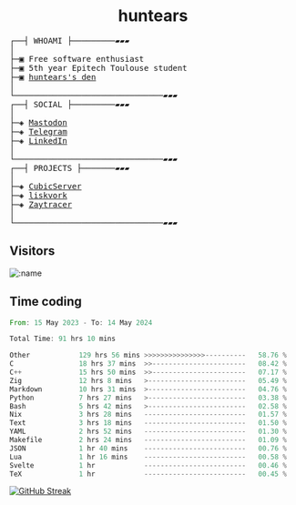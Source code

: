 <h1 align="center">
huntears
</h1>
<!-- <p align="center">
<img src=https://huntears.com/img/pfp.webp width=30%/>
</p>
<style>
img {
    border-radius: 50%;
}
</style> -->
<pre>
┌──┤ WHOAMI ├─────────▰▰▰
│
├─▣ Free software enthusiast
├─▣ 5th year Epitech Toulouse student
├─▣ <a href="https://huntears.com/">huntears's den</a>
│
└───────────────────────────────▰▰▰
┌──┤ SOCIAL ├─────────▰▰▰
│
├─◈ <a href="https://fosstodon.org/@huntears">Mastodon</a>
├─◈ <a href="https://t.me/huntears">Telegram</a>
├─◈ <a href="https://www.linkedin.com/in/alexandre-flion">LinkedIn</a>
│
└───────────────────────────────▰▰▰
┌──┤ PROJECTS ├───────▰▰▰
│
├─◈ <a href="https://github.com/CubicMC/cubic-server">CubicServer</a>
├─◈ <a href="https://github.com/Epitech/B-AIA-500_liskvork">liskvork</a>
├─◈ <a href="https://github.com/Miou-zora/Zaytracer">Zaytracer</a>
│
└───────────────────────────────▰▰▰
</pre>

## Visitors

![:name](https://count.getloli.com/get/@huntears?theme=rule34)

## Time coding

<!--START_SECTION:wakatime-->

```rust
From: 15 May 2023 - To: 14 May 2024

Total Time: 91 hrs 10 mins

Other            129 hrs 56 mins >>>>>>>>>>>>>>>----------   58.76 %
C                18 hrs 37 mins  >>-----------------------   08.42 %
C++              15 hrs 50 mins  >>-----------------------   07.17 %
Zig              12 hrs 8 mins   >------------------------   05.49 %
Markdown         10 hrs 31 mins  >------------------------   04.76 %
Python           7 hrs 27 mins   >------------------------   03.38 %
Bash             5 hrs 42 mins   >------------------------   02.58 %
Nix              3 hrs 28 mins   -------------------------   01.57 %
Text             3 hrs 18 mins   -------------------------   01.50 %
YAML             2 hrs 52 mins   -------------------------   01.30 %
Makefile         2 hrs 24 mins   -------------------------   01.09 %
JSON             1 hr 40 mins    -------------------------   00.76 %
Lua              1 hr 16 mins    -------------------------   00.58 %
Svelte           1 hr            -------------------------   00.46 %
TeX              1 hr            -------------------------   00.45 %
```

<!--END_SECTION:wakatime-->

[![GitHub Streak](https://streak-stats.demolab.com?user=huntears)](https://git.io/streak-stats)
